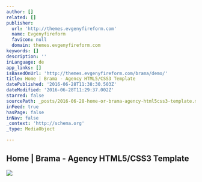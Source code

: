 ```yaml
---
author: []
related: []
publisher:
  url: 'http://themes.evgenyfireform.com'
  name: Evgenyfireform
  favicon: null
  domain: themes.evgenyfireform.com
keywords: []
description: ''
inLanguage: de
app_links: []
isBasedOnUrl: 'http://themes.evgenyfireform.com/brama/demo/'
title: Home | Brama - Agency HTML5/CSS3 Template
datePublished: '2016-06-28T11:38:30.503Z'
dateModified: '2016-06-28T11:29:37.002Z'
starred: false
sourcePath: _posts/2016-06-28-home-or-brama-agency-html5css3-template.md
inFeed: true
hasPage: false
inNav: false
_context: 'http://schema.org'
_type: MediaObject

---
```

<article style=""><h1>Home | Brama - Agency HTML5/CSS3 Template</h1><img src="http://themes.evgenyfireform.com/brama/demo/assets/img/slides/slide-1.jpg" /></article>